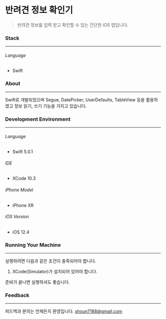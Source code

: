 # 반려견 정보 확인기
> 반려견 정보를 입력 받고 확인할 수 있는 간단한 iOS 앱입니다.

### Stack

------------

###### Language
- Swift

### About

------------

Swift로 개발되었으며 Segue, DatePicker, UserDefaults, TableView 등을 활용하였고 정보 읽기, 쓰기 기능을 가지고 있습니다. 

### Development Environment

------------
###### Language
- Swift 5.0.1

###### IDE
- XCode 10.3

###### iPhone Model
- iPhone XR

###### iOS Version
- iOS 12.4

### Running Your Machine

------------

실행하려면 다음과 같은 조건이 충족되어야 합니다.

1. XCode(Simulator)가 설치되어 있어야 합니다.

준비가 끝나면 실행하셔도 좋습니다.

### Feedback

------------

피드백과 문의는 언제든지 환영입니다.
shoun7188@gmail.com
